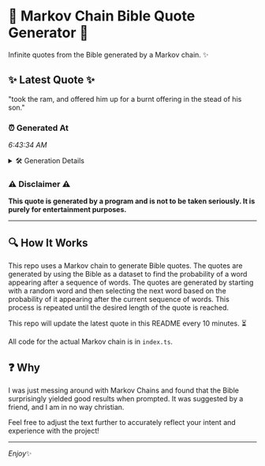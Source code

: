 # 📖 Markov Chain Bible Quote Generator 📖

Infinite quotes from the Bible generated by a Markov chain. ✨

## ✨ Latest Quote ✨
"took the ram, and offered him up for a burnt offering in the stead of his son."

### ⏰ Generated At
*6:43:34 AM*

<details>
    <summary>🛠️ Generation Details</summary>
    <p>
        <strong>🌱 Seed:</strong> took<br>
        <strong>🔄 Iterations:</strong> 16<br>
        <strong>📜 Context History:</strong><br>[ took ]: the<br>[ took, the ]: ram,<br>[ took, the, ram, ]: and<br>[ took, the, ram,, and ]: offered<br>[ took, the, ram,, and, offered ]: him<br>[ took, the, ram,, and, offered, him ]: up<br>[ the, ram,, and, offered, him, up ]: for<br>[ ram,, and, offered, him, up, for ]: a<br>[ and, offered, him, up, for, a ]: burnt<br>[ offered, him, up, for, a, burnt ]: offering<br>[ him, up, for, a, burnt, offering ]: in<br>[ up, for, a, burnt, offering, in ]: the<br>[ for, a, burnt, offering, in, the ]: stead<br>[ a, burnt, offering, in, the, stead ]: of<br>[ burnt, offering, in, the, stead, of ]: his<br>[ offering, in, the, stead, of, his ]: son.<br>
    </p>
</details>

### ⚠️ Disclaimer ⚠️
**This quote is generated by a program and is not to be taken seriously. It is purely for entertainment purposes.**

---

## 🔍 How It Works

This repo uses a Markov chain to generate Bible quotes. The quotes are generated by using the Bible as a dataset to find the probability of a word appearing after a sequence of words. The quotes are generated by starting with a random word and then selecting the next word based on the probability of it appearing after the current sequence of words. This process is repeated until the desired length of the quote is reached.

This repo will update the latest quote in this README every 10 minutes. ⏳

All code for the actual Markov chain is in `index.ts`.

## ❓ Why

I was just messing around with Markov Chains and found that the Bible surprisingly yielded good results when prompted. 
It was suggested by a friend, and I am in no way christian.

Feel free to adjust the text further to accurately reflect your intent and experience with the project!

---

*Enjoy*✨
